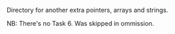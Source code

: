 Directory for another extra pointers, arrays and strings.

NB: There's no Task 6. Was skipped in ommission.
